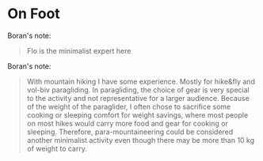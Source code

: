 # On Foot

Boran's note:
> Flo is the minimalist expert here

Boran's note:
> With mountain hiking I have some experience. Mostly for hike&fly and vol-biv paragliding.
> In paragliding, the choice of gear is very special to the activity and not representative for a larger audience. Because of the weight of the paraglider, I often chose to sacrifice some cooking or sleeping comfort for weight savings, where most people on most hikes would carry more food and gear for cooking or sleeping. Therefore, para-mountaineering could be considered another minimalist activity even though there may be more than 10 kg of weight to carry.
